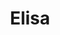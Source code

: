 ---
title: Elisa
artigo: a
picture: /images/e/Elisa.jpg
background: /images/fundos/escama.jpg
style: style-laranja1
description: Significado do nome Elisa
full-description: "Considerado o diminuitivo de Elisabeth, Elisa tem duas origens: hebraica, que quer dizer “promessa divina” e também fenícia, de acordo com a qual seu significado é “alegre”. Vamos combinar que são dois significados e tanto! Ah, e as Elisas geralmente também são fortes e criativas! Ou seja, tudo de bom!"
---